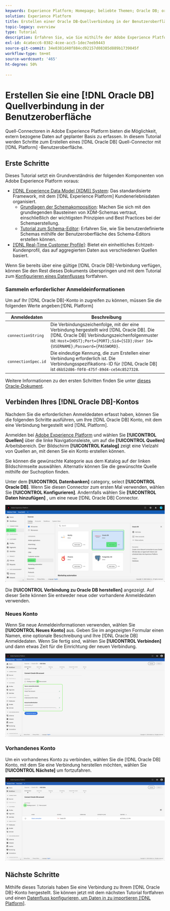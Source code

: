 ```yaml
---
keywords: Experience Platform; Homepage; beliebte Themen; Oracle DB; oracle-Db
solution: Experience Platform
title: Erstellen einer Oracle DB-Quellverbindung in der Benutzeroberfläche
topic-legacy: overview
type: Tutorial
description: Erfahren Sie, wie Sie mithilfe der Adobe Experience Platform-Benutzeroberfläche eine Oracle DB-Quellverbindung erstellen.
exl-id: 4ca6ecc6-0382-4cee-acc5-1dec7eeb9443
source-git-commit: 34e0381d40f884cd92157d08385d889b1739845f
workflow-type: tm+mt
source-wordcount: '465'
ht-degree: 50%

---
```


# Erstellen Sie eine [!DNL Oracle DB] Quellverbindung in der Benutzeroberfläche

Quell-Connectoren in Adobe Experience Platform bieten die Möglichkeit, extern bezogene Daten auf geplanter Basis zu erfassen. In diesem Tutorial werden Schritte zum Erstellen eines [!DNL Oracle DB] Quell-Connector mit [!DNL Platform] -Benutzeroberfläche.

## Erste Schritte

Dieses Tutorial setzt ein Grundverständnis der folgenden Komponenten von Adobe Experience Platform voraus:

* [[!DNL Experience Data Model (XDM)] System](../../../../../xdm/home.md): Das standardisierte Framework, mit dem [!DNL Experience Platform] Kundenerlebnisdaten organisiert.
   * [Grundlagen der Schemakomposition](../../../../../xdm/schema/composition.md): Machen Sie sich mit den grundlegenden Bausteinen von XDM-Schemas vertraut, einschließlich der wichtigsten Prinzipien und Best Practices bei der Schemaerstellung.
   * [Tutorial zum Schema-Editor](../../../../../xdm/tutorials/create-schema-ui.md): Erfahren Sie, wie Sie benutzerdefinierte Schemas mithilfe der Benutzeroberfläche des Schema-Editors erstellen können.
* [[!DNL Real-Time Customer Profile]](../../../../../profile/home.md): Bietet ein einheitliches Echtzeit-Kundenprofil, das auf aggregierten Daten aus verschiedenen Quellen basiert.

Wenn Sie bereits über eine gültige [!DNL Oracle DB]-Verbindung verfügen, können Sie den Rest dieses Dokuments überspringen und mit dem Tutorial zum [Konfigurieren eines Datenflusses](../../dataflow/databases.md) fortfahren.

### Sammeln erforderlicher Anmeldeinformationen

Um auf Ihr [!DNL Oracle DB]-Konto in zugreifen zu können, müssen Sie die folgenden Werte angeben:[!DNL Platform]

| Anmeldedaten | Beschreibung |
| ---------- | ----------- |
| `connectionString` | Die Verbindungszeichenfolge, mit der eine Verbindung hergestellt wird [!DNL Oracle DB]. Die [!DNL Oracle DB] Verbindungszeichenfolgenmuster ist: `Host={HOST};Port={PORT};Sid={SID};User Id={USERNAME};Password={PASSWORD}`. |
| `connectionSpec.id` | Die eindeutige Kennung, die zum Erstellen einer Verbindung erforderlich ist. Die Verbindungsspezifikations-ID für [!DNL Oracle DB] ist `d6b52d86-f0f8-475f-89d4-ce54c8527328`. |

Weitere Informationen zu den ersten Schritten finden Sie unter [dieses Oracle-Dokument](https://docs.oracle.com/database/121/ODPNT/featConnecting.htm#ODPNT199).

## Verbinden Ihres [!DNL Oracle DB]-Kontos

Nachdem Sie die erforderlichen Anmeldedaten erfasst haben, können Sie die folgenden Schritte ausführen, um Ihre [!DNL Oracle DB] Konto, mit dem eine Verbindung hergestellt wird [!DNL Platform].

Anmelden bei [Adobe Experience Platform](https://platform.adobe.com) und wählen Sie **[!UICONTROL Quellen]** über die linke Navigationsleiste, um auf die **[!UICONTROL Quellen]** Arbeitsbereich. Der Bildschirm **[!UICONTROL Katalog]** zeigt eine Vielzahl von Quellen an, mit denen Sie ein Konto erstellen können.

Sie können die gewünschte Kategorie aus dem Katalog auf der linken Bildschirmseite auswählen. Alternativ können Sie die gewünschte Quelle mithilfe der Suchoption finden.

Unter dem **[!UICONTROL Datenbanken]** category, select **[!UICONTROL Oracle DB]**. Wenn Sie diesen Connector zum ersten Mal verwenden, wählen Sie **[!UICONTROL Konfigurieren]**. Andernfalls wählen Sie **[!UICONTROL Daten hinzufügen]** , um eine neue [!DNL Oracle DB] Connector.

![Katalog](../../../../images/tutorials/create/oracle/catalog.png)

Die **[!UICONTROL Verbindung zu Oracle DB herstellen]** angezeigt. Auf dieser Seite können Sie entweder neue oder vorhandene Anmeldedaten verwenden.

### Neues Konto

Wenn Sie neue Anmeldeinformationen verwenden, wählen Sie **[!UICONTROL Neues Konto]** aus. Geben Sie im angezeigten Formular einen Namen, eine optionale Beschreibung und Ihre [!DNL Oracle DB] Anmeldedaten. Wenn Sie fertig sind, wählen Sie **[!UICONTROL Verbinden]** und dann etwas Zeit für die Einrichtung der neuen Verbindung.

![connect](../../../../images/tutorials/create/oracle/new.png)

### Vorhandenes Konto

Um ein vorhandenes Konto zu verbinden, wählen Sie die [!DNL Oracle DB] Konto, mit dem Sie eine Verbindung herstellen möchten, wählen Sie **[!UICONTROL Nächste]** um fortzufahren.

![vorhanden](../../../../images/tutorials/create/oracle/existing.png)

## Nächste Schritte

Mithilfe dieses Tutorials haben Sie eine Verbindung zu Ihrem [!DNL Oracle DB]-Konto hergestellt. Sie können jetzt mit dem nächsten Tutorial fortfahren und einen [Datenfluss konfigurieren, um Daten in zu importieren [!DNL Platform]](../../dataflow/databases.md).
